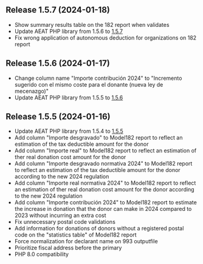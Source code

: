 ## Release 1.5.7 (2024-01-18)

- Show summary results table on the 182 report when validates
- Update AEAT PHP library from 1.5.6 to [1.5.7](https://github.com/babu-cat/AEAT/releases/tag/1.5.7)
- Fix wrong application of autonomous deduction for organizations on 182 report

## Release 1.5.6 (2024-01-17)

- Change column name "Importe contribución 2024" to "Incremento sugerido con el mismo coste para el donante (nueva ley de mecenazgo)"
- Update AEAT PHP library from 1.5.5 to [1.5.6](https://github.com/babu-cat/AEAT/releases/tag/1.5.6)

## Release 1.5.5 (2024-01-16)

- Update AEAT PHP library from 1.5.4 to [1.5.5](https://github.com/babu-cat/AEAT/releases/tag/1.5.5)
- Add column "Importe desgravado" to Model182 report to reflect an estimation of the tax deductible amount for the donor
- Add column "Importe real" to Model182 report to reflect an estimation of ther real donation cost amount for the donor
- Add column "Importe desgravado normativa 2024" to Model182 report to reflect an estimation of the tax deductible amount for the donor according to the new 2024 regulation
- Add column "Importe real normativa 2024" to Model182 report to reflect an estimation of ther real donation cost amount for the donor according to the new 2024 regulation
- Add column "Importe contribución 2024" to Model182 report to estimate the increase in donation that the donor can make in 2024 compared to 2023 without incurring an extra cost
- Fix unnecessary postal code validations
- Add information for donations of donors without a registered postal code on the "statistics table" of Model182 report
- Force normalization for declarant name on 993 outputfile
- Prioritize fiscal address before the primary
- PHP 8.0 compatibility
